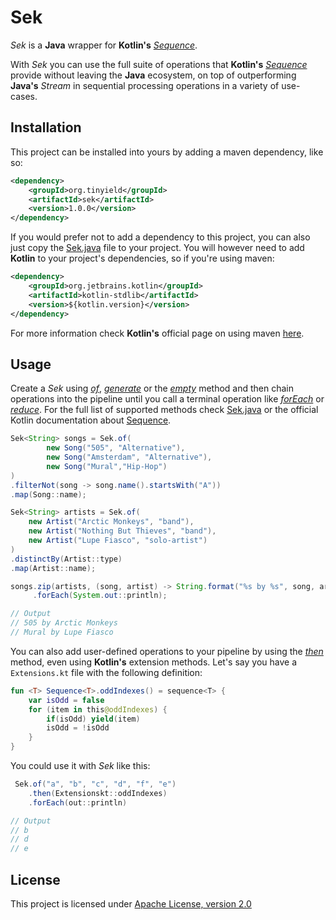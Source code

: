 # Sek
_Sek_ is a **Java** wrapper for **Kotlin's**
[_Sequence_](https://kotlinlang.org/api/latest/jvm/stdlib/kotlin.sequences/-sequence.html).

With _Sek_ you can use the full suite of operations that **Kotlin's**
[_Sequence_](https://kotlinlang.org/api/latest/jvm/stdlib/kotlin.sequences/-sequence.html) provide without leaving the
**Java** ecosystem, on top of outperforming **Java's** _Stream_ in sequential processing operations in a variety of
use-cases.

## Installation
This project can be installed into yours by adding a maven dependency, like so:
```xml
<dependency>
    <groupId>org.tinyield</groupId>
    <artifactId>sek</artifactId>
    <version>1.0.0</version>
</dependency>
```

If you would prefer not to add a dependency to this project, you can also just copy the
[Sek.java](/src/main/java/org/tinyield/Sek.java) file to your project. You will however need to add **Kotlin** to your
project's dependencies, so if you're using maven:
```xml
<dependency>
    <groupId>org.jetbrains.kotlin</groupId>
    <artifactId>kotlin-stdlib</artifactId>
    <version>${kotlin.version}</version>
</dependency>
```

For more information check **Kotlin's** official page on using maven [here](https://kotlinlang.org/docs/reference/using-maven.html).

## Usage
Create a _Sek_ using _[of](https://github.com/tinyield/sek/blob/master/src/main/java/org/tinyield/Sek.java#L42)_,
_[generate](https://github.com/tinyield/sek/blob/master/src/main/java/org/tinyield/Sek.java#L66)_ or the
_[empty](https://github.com/tinyield/sek/blob/master/src/main/java/org/tinyield/Sek.java#L73)_ method and then chain
operations into the pipeline until you call a terminal operation like
_[forEach](https://github.com/tinyield/sek/blob/master/src/main/java/org/tinyield/Sek.java#L587)_ or
_[reduce](https://github.com/tinyield/sek/blob/master/src/main/java/org/tinyield/Sek.java#L1088)_. For the full list of
supported methods check [Sek.java](/src/main/java/org/tinyield/Sek.java) or the official Kotlin documentation about
[Sequence](https://kotlinlang.org/api/latest/jvm/stdlib/kotlin.sequences/-sequence/).

```java
Sek<String> songs = Sek.of(
        new Song("505", "Alternative"),
        new Song("Amsterdam", "Alternative"),
        new Song("Mural","Hip-Hop")
)
.filterNot(song -> song.name().startsWith("A"))
.map(Song::name);

Sek<String> artists = Sek.of(
    new Artist("Arctic Monkeys", "band"),
    new Artist("Nothing But Thieves", "band"),
    new Artist("Lupe Fiasco", "solo-artist")
)
.distinctBy(Artist::type)
.map(Artist::name);

songs.zip(artists, (song, artist) -> String.format("%s by %s", song, artist))
     .forEach(System.out::println);

// Output
// 505 by Arctic Monkeys
// Mural by Lupe Fiasco
```

You can also add user-defined operations to your pipeline by using the
[_then_](https://github.com/tinyield/sek/blob/master/src/main/java/org/tinyield/Sek.java#L1429) method,
even using **Kotlin's** extension methods. Let's say you have a `Extensions.kt` file with the following definition:
```kotlin
fun <T> Sequence<T>.oddIndexes() = sequence<T> {
    var isOdd = false
    for (item in this@oddIndexes) {
        if(isOdd) yield(item)
        isOdd = !isOdd
    }
}
```
You could use it with _Sek_ like this:
```java
 Sek.of("a", "b", "c", "d", "f", "e")
    .then(Extensionskt::oddIndexes)
    .forEach(out::println)

// Output
// b
// d
// e
```

## License

This project is licensed under [Apache License,
version 2.0](https://www.apache.org/licenses/LICENSE-2.0)
